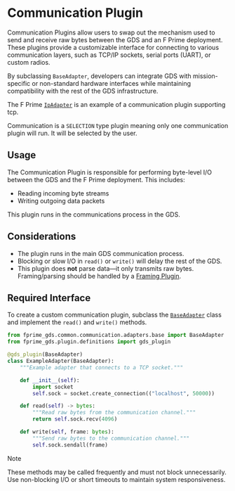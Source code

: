 # Communication Plugin

Communication Plugins allow users to swap out the mechanism used to send and receive raw bytes between the GDS and an F Prime deployment. These plugins provide a customizable interface for connecting to various communication layers, such as TCP/IP sockets, serial ports (UART), or custom radios.

By subclassing `BaseAdapter`, developers can integrate GDS with mission-specific or non-standard hardware interfaces while maintaining compatibility with the rest of the GDS infrastructure.

The F Prime [`IpAdapter`](https://github.com/nasa/fprime-gds/blob/0b749b54b8ff8c6b5a379a6e0adb5acacc7a3d30/src/fprime_gds/common/communication/adapters/ip.py#L46) is an example of a communication plugin supporting tcp.

Communication is a `SELECTION` type plugin meaning only one communication plugin will run. It will be selected by the user.

## Usage

The Communication Plugin is responsible for performing byte-level I/O between the GDS and the F Prime deployment. This includes:

- Reading incoming byte streams
- Writing outgoing data packets

This plugin runs in the communications process in the GDS.

## Considerations

- The plugin runs in the main GDS communication process.
- Blocking or slow I/O in `read()` or `write()` will delay the rest of the GDS.
- This plugin does **not** parse data—it only transmits raw bytes. Framing/parsing should be handled by a [Framing Plugin](./framing.md).

## Required Interface

To create a custom communication plugin, subclass the [`BaseAdapter`](https://github.com/fprime-community/fprime-gds/blob/devel/src/fprime_gds/common/communication/adapters/base.py#L16) class and implement the `read()` and `write()` methods.

```python
from fprime_gds.common.communication.adapters.base import BaseAdapter
from fprime_gds.plugin.definitions import gds_plugin

@gds_plugin(BaseAdapter)
class ExampleAdapter(BaseAdapter):
    """Example adapter that connects to a TCP socket."""

    def __init__(self):
        import socket
        self.sock = socket.create_connection(("localhost", 50000))

    def read(self) -> bytes:
        """Read raw bytes from the communication channel."""
        return self.sock.recv(4096)

    def write(self, frame: bytes):
        """Send raw bytes to the communication channel."""
        self.sock.sendall(frame)
```

> [!NOTE]
> These methods may be called frequently and must not block unnecessarily. Use non-blocking I/O or short timeouts to maintain system responsiveness.
